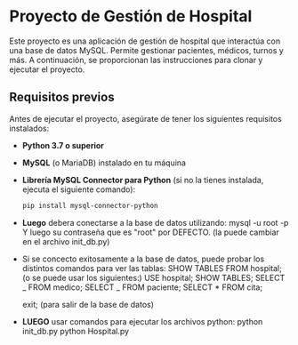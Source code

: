 # Proyecto de Gestión de Hospital

Este proyecto es una aplicación de gestión de hospital que interactúa con una base de datos MySQL. Permite gestionar pacientes, médicos, turnos y más. A continuación, se proporcionan las instrucciones para clonar y ejecutar el proyecto.

## Requisitos previos

Antes de ejecutar el proyecto, asegúrate de tener los siguientes requisitos instalados:

- **Python 3.7 o superior**
- **MySQL** (o MariaDB) instalado en tu máquina
- **Librería MySQL Connector para Python** (si no la tienes instalada, ejecuta el siguiente comando):

  ```bash
  pip install mysql-connector-python

  ```

- **Luego** debera conectarse a la base de datos utilizando:
  mysql -u root -p
  Y luego su contraseña que es "root" por DEFECTO. (la puede cambiar en el archivo init_db.py)

- Si se concecto exitosamente a la base de datos, puede probar los distintos comandos para ver las tablas:
  SHOW TABLES FROM hospital; (o se puede usar los siguientes:)
  USE hospital;
  SHOW TABLES;
  SELECT _ FROM medico;
  SELECT _ FROM paciente;
  SELECT \* FROM cita;

  exit; (para salir de la base de datos)

- **LUEGO** usar comandos para ejecutar los archivos python:
  python init_db.py
  python Hospital.py

